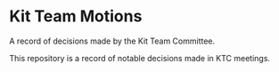 # Kit Team Motions

A record of decisions made by the Kit Team Committee.

This repository is a record of notable decisions made in KTC meetings. 
